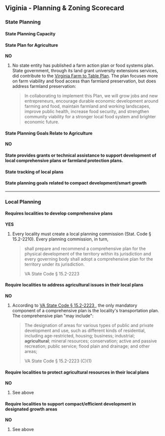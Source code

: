 ## Viginia - Planning & Zoning Scorecard

### State Planning

#### State Planning Capacity

####  State Plan for Agriculture

**NO**

1.  No state entity has published a farm action plan or food systems plan. State government, through its land grant university extensions services, did contribute to the [Virginia Farm to Table Plan](https://pubs.ext.vt.edu/content/dam/pubs_ext_vt_edu/CV/CV-3/CV-3_lowrez_pdf.pdf). The plan focuses more on farm viability and food access than farmland preservation, but does address farmland preservation:
    > In collaborating to implement this Plan, we will grow jobs and
new entrepreneurs, encourage durable economic development
around farming and food, maintain farmland and working
landscapes, improve public health, increase food security, and
strengthen community viability for a stronger local food system
and brighter economic future.

#### State Planning Goals Relate to Agriculture

**NO**

#### State provides grants or technical assistance to support development of local comprehensive plans or farmland protection plans.

#### State tracking of local plans

#### State planning goals related to compact development/smart growth

---

### Local Planning

#### Requires localities to develop comprehensive plans

**YES**

1.  Every locality must create a local planning commission (Stat. Code § 15.2-2210). Every planning commission, in turn,

    > shall prepare and recommend a comprehensive plan for the physical development of the territory within its jurisdiction and every governing body shall adopt a comprehensive plan for the territory under its jurisdiction.
    >
    > VA State Code § 15.2-2223

#### Require localities to address agricultural issues in their local plans

**NO**

1.  According to [VA State Code § 15.2-2223 ](https://vacode.org/15.2-2223/), the only mandatory component of a comprehensive plan is the locality's transportation plan. The comprehensive plan "may include":

    >The designation of areas for various types of public and private development and use, such as different kinds of residential, including age-restricted, housing; business; industrial; **agricultural**; mineral resources; conservation; active and passive recreation; public service; flood plain and drainage; and other areas;
    >
    > VA State Code § 15.2-2223 (C)(1)

#### Require localities to protect agricultural resources in their local plans

**NO**

1.  See above

#### Require localities to support compact/efficient development in designated growth areas

**NO**

1.  See above
